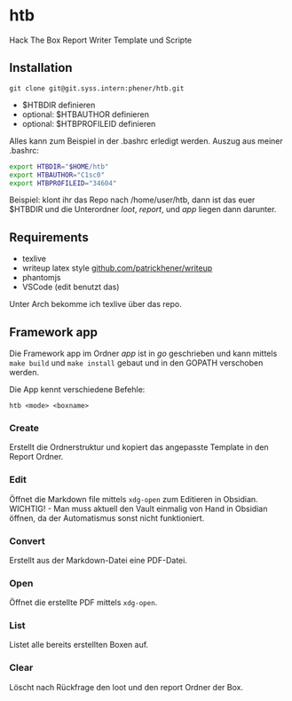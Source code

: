 # htb

Hack The Box Report Writer Template und Scripte

## Installation

`git clone git@git.syss.intern:phener/htb.git`

- $HTBDIR definieren
- optional: $HTBAUTHOR definieren
- optional: $HTBPROFILEID definieren

Alles kann zum Beispiel in der .bashrc erledigt werden. Auszug aus meiner .bashrc:

```sh
export HTBDIR="$HOME/htb"
export HTBAUTHOR="C1sc0"
export HTBPROFILEID="34604"
```
Beispiel: klont ihr das Repo nach /home/user/htb, dann ist das euer $HTBDIR und die Unterordner _loot_, _report_, und _app_ liegen dann darunter.

## Requirements

- texlive
- writeup latex style [github.com/patrickhener/writeup](https://github.com/patrickhener/writeup)
- phantomjs
- VSCode (edit benutzt das)

Unter Arch bekomme ich texlive über das repo.

## Framework app

Die Framework app im Ordner _app_ ist in *go* geschrieben und kann mittels `make build` und `make install` gebaut und in den GOPATH verschoben werden.

Die App kennt verschiedene Befehle:

`htb <mode> <boxname>`

### Create

Erstellt die Ordnerstruktur und kopiert das angepasste Template in den Report Ordner.

### Edit

Öffnet die Markdown file mittels `xdg-open` zum Editieren in Obsidian. WICHTIG! - Man muss aktuell den Vault einmalig von Hand in Obsidian öffnen, da der Automatismus sonst nicht funktioniert.

### Convert

Erstellt aus der Markdown-Datei eine PDF-Datei.

### Open

Öffnet die erstellte PDF mittels `xdg-open`.

### List

Listet alle bereits erstellten Boxen auf.

### Clear

Löscht nach Rückfrage den loot und den report Ordner der Box.

